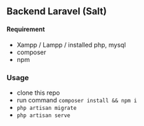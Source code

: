 ## Backend Laravel (Salt)

#### Requirement
- Xampp / Lampp / installed php, mysql
- composer
- npm

### Usage
- clone this repo
- run command `composer install && npm i`
- `php artisan migrate`
- `php artisan serve`